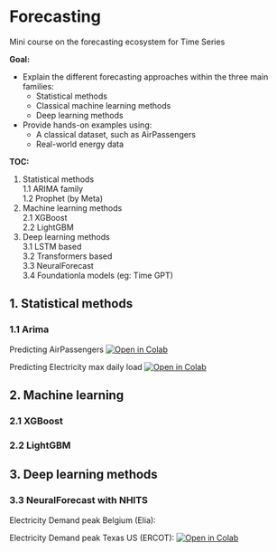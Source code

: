 # Forecasting
Mini course on the forecasting ecosystem for Time Series

**Goal:** 

- Explain the different forecasting approaches within the three main families:
    - Statistical methods
    - Classical machine learning methods
    - Deep learning methods
- Provide hands-on examples using:
    - A classical dataset, such as AirPassengers
    - Real-world energy data

**TOC:**

1. Statistical methods<BR>
    1.1 ARIMA family<BR>
    1.2 Prophet (by Meta)
2. Machine learning methods<BR>
    2.1 XGBoost<BR>
    2.2 LightGBM
3. Deep learning methods<BR>
    3.1 LSTM based<BR>
    3.2 Transformers based<BR>
    3.3 NeuralForecast<BR>
    3.4 Foundationla models (eg: Time GPT)

## 1. Statistical methods
### 1.1 Arima 
Predicting AirPassengers [![Open in Colab](https://colab.research.google.com/assets/colab-badge.svg)](https://colab.research.google.com/github/tribp/Forecasting/blob/main/notebooks/Arima_AirPassengers.ipynb)

Predicting Electricity max daily load [![Open in Colab](https://colab.research.google.com/assets/colab-badge.svg)](https://colab.research.google.com/github/tribp/Forecasting/blob/main/notebooks/Arima_Elia_Daily_Max.ipynb)

## 2. Machine learning
### 2.1 XGBoost
### 2.2 LightGBM

## 3. Deep learning methods

### 3.3 NeuralForecast with NHITS

Electricity Demand peak Belgium (Elia): 

Electricity Demand peak Texas US (ERCOT): [![Open in Colab](https://colab.research.google.com/assets/colab-badge.svg)](https://colab.research.google.com/github/Nixtla/neuralforecast/blob/main/nbs/docs/use-cases/electricity_peak_forecasting.ipynb#scrollTo=bqwo8HgjRbeK)